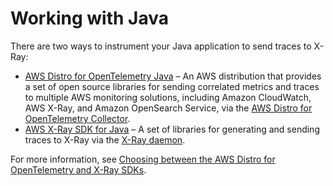 # Working with Java<a name="xray-java"></a>

 There are two ways to instrument your Java application to send traces to X\-Ray: 
+ [AWS Distro for OpenTelemetry Java](xray-java-opentel-sdk.md) – An AWS distribution that provides a set of open source libraries for sending correlated metrics and traces to multiple AWS monitoring solutions, including Amazon CloudWatch, AWS X\-Ray, and Amazon OpenSearch Service, via the [AWS Distro for OpenTelemetry Collector](https://aws-otel.github.io/docs/getting-started/collector)\.
+ [AWS X\-Ray SDK for Java](xray-sdk-java.md) – A set of libraries for generating and sending traces to X\-Ray via the [X\-Ray daemon](xray-daemon.md)\.

 For more information, see [Choosing between the AWS Distro for OpenTelemetry and X\-Ray SDKs](xray-instrumenting-your-app.md#xray-instrumenting-choosing)\. 